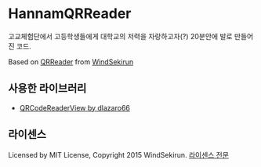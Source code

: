 # HannamQRReader
고교체험단에서 고등학생들에게 대학교의 저력을 자랑하고자(?) 20분안에 발로 만들어진 코드.

Based on [QRReader](https://github.com/WindSekirun/QRReader) from [WindSekirun](http://github.com/WindSekirun)

## 사용한 라이브러리
* [QRCodeReaderView by dlazaro66](https://github.com/dlazaro66/QRCodeReaderView)

## 라이센스
Licensed by MIT License, Copyright 2015 WindSekirun. 
[라이센스 전문](https://github.com/WindSekirun/QRReader/blob/master/License.md)
